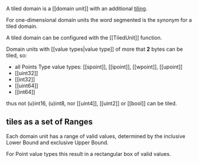 A tiled domain is a [[domain unit]] with an additional [tiling](https://en.wikipedia.org/wiki/Tiled_rendering).

For one-dimensional domain units the word segmented is the synonym for a tiled domain.

A tiled domain can be configured with the [[TiledUnit]] function.

Domain units with [[value types|value type]] of more that **2** bytes can be tiled, so:

- all Points Type value types: [[spoint]], [[ipoint]], [[wpoint]], [[upoint]]
- [[uint32]]
- [[int32]]
- [[uint64]]
- [[int64]]

thus not (u)int16, (u)int8, nor [[uint4]], [[uint2]] or [[bool]] can be tiled.

## tiles as a set of Ranges

Each domain unit has a range of valid values, determined by the inclusive Lower Bound and exclusive Upper Bound.

For Point value types this result in a rectangular box of valid values.